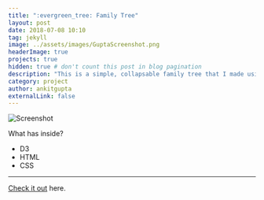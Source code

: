 ```yaml
---
title: ":evergreen_tree: Family Tree"
layout: post
date: 2018-07-08 10:10
tag: jekyll
image: ../assets/images/GuptaScreenshot.png
headerImage: true
projects: true
hidden: true # don't count this post in blog pagination
description: "This is a simple, collapsable family tree that I made using D3"
category: project
author: ankitgupta
externalLink: false
---
```


![Screenshot](https://ankit.tech/assets/images/GuptaScreenshot.png)

<!-- Example of project - Collapsable Family Tree - [Demo](http://ankit.tech/gupta-family-tree/d3.html).

--- -->

What has inside?

- D3
- HTML
- CSS

---

[Check it out](http://ankit.tech/gupta-family-tree/d3.html) here.
